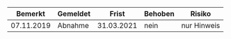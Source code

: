 |Bemerkt|Gemeldet|Frist|Behoben|Risiko|
|---|---|---|---|---|
|07.11.2019|Abnahme|31.03.2021|nein|nur Hinweis|
